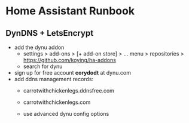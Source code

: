# Home Assistant Runbook

## DynDNS + LetsEncrypt

- add the dynu addon
    - settings > add-ons > [+ add-on store] > ... menu > repositories > https://github.com/koying/ha-addons
    - search for dynu
- sign up for free account **corydodt** at dynu.com
- add ddns management records:
    - carrotwithchickenlegs.ddnsfree.com
    - carrotwithchickenlegs.com

    - use advanced dynu config options
